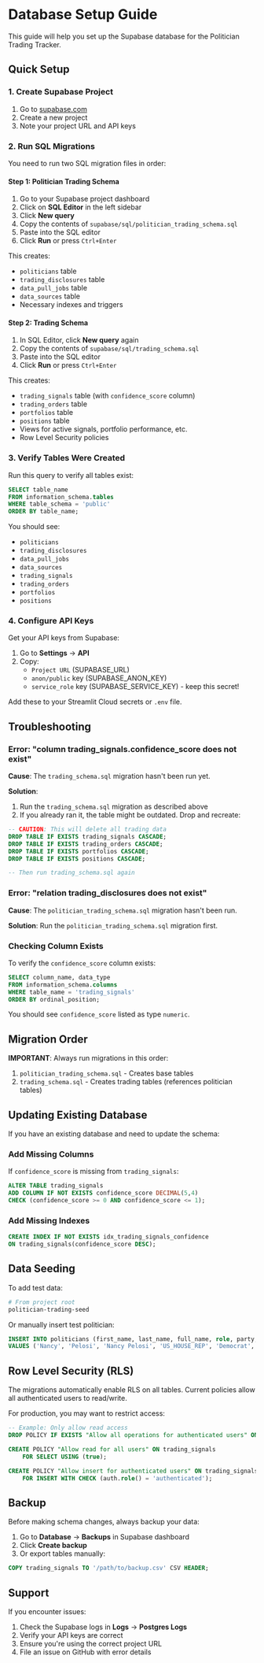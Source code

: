 # Database Setup Guide

This guide will help you set up the Supabase database for the Politician Trading Tracker.

## Quick Setup

### 1. Create Supabase Project

1. Go to [supabase.com](https://supabase.com)
2. Create a new project
3. Note your project URL and API keys

### 2. Run SQL Migrations

You need to run two SQL migration files in order:

#### Step 1: Politician Trading Schema

1. Go to your Supabase project dashboard
2. Click on **SQL Editor** in the left sidebar
3. Click **New query**
4. Copy the contents of `supabase/sql/politician_trading_schema.sql`
5. Paste into the SQL editor
6. Click **Run** or press `Ctrl+Enter`

This creates:
- `politicians` table
- `trading_disclosures` table
- `data_pull_jobs` table
- `data_sources` table
- Necessary indexes and triggers

#### Step 2: Trading Schema

1. In SQL Editor, click **New query** again
2. Copy the contents of `supabase/sql/trading_schema.sql`
3. Paste into the SQL editor
4. Click **Run** or press `Ctrl+Enter`

This creates:
- `trading_signals` table (with `confidence_score` column)
- `trading_orders` table
- `portfolios` table
- `positions` table
- Views for active signals, portfolio performance, etc.
- Row Level Security policies

### 3. Verify Tables Were Created

Run this query to verify all tables exist:

```sql
SELECT table_name
FROM information_schema.tables
WHERE table_schema = 'public'
ORDER BY table_name;
```

You should see:
- `politicians`
- `trading_disclosures`
- `data_pull_jobs`
- `data_sources`
- `trading_signals`
- `trading_orders`
- `portfolios`
- `positions`

### 4. Configure API Keys

Get your API keys from Supabase:

1. Go to **Settings** → **API**
2. Copy:
   - `Project URL` (SUPABASE_URL)
   - `anon/public` key (SUPABASE_ANON_KEY)
   - `service_role` key (SUPABASE_SERVICE_KEY) - keep this secret!

Add these to your Streamlit Cloud secrets or `.env` file.

## Troubleshooting

### Error: "column trading_signals.confidence_score does not exist"

**Cause**: The `trading_schema.sql` migration hasn't been run yet.

**Solution**:
1. Run the `trading_schema.sql` migration as described above
2. If you already ran it, the table might be outdated. Drop and recreate:

```sql
-- CAUTION: This will delete all trading data
DROP TABLE IF EXISTS trading_signals CASCADE;
DROP TABLE IF EXISTS trading_orders CASCADE;
DROP TABLE IF EXISTS portfolios CASCADE;
DROP TABLE IF EXISTS positions CASCADE;

-- Then run trading_schema.sql again
```

### Error: "relation trading_disclosures does not exist"

**Cause**: The `politician_trading_schema.sql` migration hasn't been run.

**Solution**: Run the `politician_trading_schema.sql` migration first.

### Checking Column Exists

To verify the `confidence_score` column exists:

```sql
SELECT column_name, data_type
FROM information_schema.columns
WHERE table_name = 'trading_signals'
ORDER BY ordinal_position;
```

You should see `confidence_score` listed as type `numeric`.

## Migration Order

**IMPORTANT**: Always run migrations in this order:

1. `politician_trading_schema.sql` - Creates base tables
2. `trading_schema.sql` - Creates trading tables (references politician tables)

## Updating Existing Database

If you have an existing database and need to update the schema:

### Add Missing Columns

If `confidence_score` is missing from `trading_signals`:

```sql
ALTER TABLE trading_signals
ADD COLUMN IF NOT EXISTS confidence_score DECIMAL(5,4)
CHECK (confidence_score >= 0 AND confidence_score <= 1);
```

### Add Missing Indexes

```sql
CREATE INDEX IF NOT EXISTS idx_trading_signals_confidence
ON trading_signals(confidence_score DESC);
```

## Data Seeding

To add test data:

```bash
# From project root
politician-trading-seed
```

Or manually insert test politician:

```sql
INSERT INTO politicians (first_name, last_name, full_name, role, party, state_or_country)
VALUES ('Nancy', 'Pelosi', 'Nancy Pelosi', 'US_HOUSE_REP', 'Democrat', 'California');
```

## Row Level Security (RLS)

The migrations automatically enable RLS on all tables. Current policies allow all authenticated users to read/write.

For production, you may want to restrict access:

```sql
-- Example: Only allow read access
DROP POLICY IF EXISTS "Allow all operations for authenticated users" ON trading_signals;

CREATE POLICY "Allow read for all users" ON trading_signals
    FOR SELECT USING (true);

CREATE POLICY "Allow insert for authenticated users" ON trading_signals
    FOR INSERT WITH CHECK (auth.role() = 'authenticated');
```

## Backup

Before making schema changes, always backup your data:

1. Go to **Database** → **Backups** in Supabase dashboard
2. Click **Create backup**
3. Or export tables manually:

```sql
COPY trading_signals TO '/path/to/backup.csv' CSV HEADER;
```

## Support

If you encounter issues:

1. Check the Supabase logs in **Logs** → **Postgres Logs**
2. Verify your API keys are correct
3. Ensure you're using the correct project URL
4. File an issue on GitHub with error details

